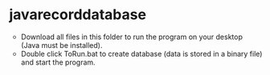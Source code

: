# javarecorddatabase
<ul style="list-style-type:circle">
<li>Download all files in this folder to run the program on your desktop (Java must be installed).</li>
<li>Double click ToRun.bat to create database (data is stored in a binary file) and start the program.</li>
 </ul>
